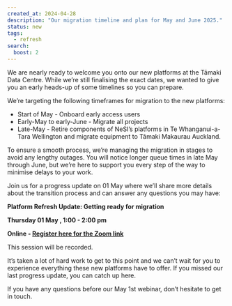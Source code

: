 ```yaml
---
created_at: 2024-04-28
description: "Our migration timeline and plan for May and June 2025."
status: new
tags:
  - refresh
search:
  boost: 2
---
```


We are nearly ready to welcome you onto our new platforms at the Tāmaki Data Centre. While we’re still finalising the exact dates, we wanted to give you an early heads-up of some timelines so you can prepare.

We’re targeting the following timeframes for migration to the new platforms:

- Start of May - Onboard early access users
- Early-May to early-June - Migrate all projects
- Late-May - Retire components of NeSI’s platforms in Te Whanganui-a-Tara Wellington and migrate equipment to Tāmaki Makaurau Auckland.

To ensure a smooth process, we’re managing the migration in stages to avoid any lengthy outages. You will notice longer queue times in late May through June, but we’re here to support you every step of the way to minimise delays to your work.

Join us for a progress update on 01 May where we’ll share more details about the transition process and can answer any questions you may have:

**Platform Refresh Update: Getting ready for migration**

**Thursday 01 May , 1:00 - 2:00 pm**

**Online - [Register here for the Zoom link](https://www.eventbrite.co.nz/e/platform-refresh-update-getting-ready-for-migration-registration-1250718515749?aff=oddtdtcreator)**

This session will be recorded.

It’s taken a lot of hard work to get to this point and we can’t wait for you to experience everything these new platforms have to offer. If you missed our last progress update, you can catch up here.

If you have any questions before our May 1st webinar, don’t hesitate to get in touch.
